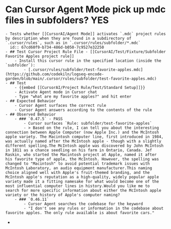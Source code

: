 # Can Cursor Agent Mode pick up mdc files in subfolders? **YES**
	- Tests whether [[CursorAI/Agent Mode]] activates `.mdc` project rules by description when they are found in a subdirectory of `.cursor/rules`, such as in `.cursor/rules/subfolder/*.mdc`
	  id:: 67cd60f9-b734-486d-b050-7c9527e32250
	- ## Test Cursor Project Rule File - [[CursorAI/Test/Fixture/Subfolder Favorite Apples project rule]]
		- Install this cursor rule in the specified location (inside the `subfolder`):
			- [.cursor/rules/subfolder/test-favorite-apples.mdc](https://github.com/codekiln/logseq-encode-garden/blob/main/.cursor/rules/subfolder/test-favorite-apples.mdc)
	- ## Test
		- {{embed [[CursorAI/Project Rule/Test/Standard Setup]]}}
		- Activate Agent mode in Cursor chat
		- Type "what are my favorite apples?" and hit enter
	- ## Expected Behavior
		- Cursor Agent surfaces the correct rule
		- Cursor Agent answers according to the contents of the rule
	- ## Observed Behavior
		- ### `0.47.5` - PASS
			- Cursor surfaces `Rule: subfolder/test-favorite-apples`
			- > Based on the rule, I can tell you about the interesting connection between Apple Computer (now Apple Inc.) and the McIntosh apple variety. The Macintosh computer line, first introduced in 1984, was actually named after the McIntosh apple - though with a slightly different spelling.The McIntosh apple was discovered by John McIntosh in 1811 as a chance seedling on his farm in Ontario, Canada. Jef Raskin, who started the Macintosh project at Apple, named it after his favorite type of apple, the McIntosh. However, the spelling was changed to "Macintosh" to avoid potential trademark issues with McIntosh Laboratory, an audio equipment manufacturer.This naming choice aligned well with Apple's fruit-themed branding, and the McIntosh apple's reputation as a high-quality, widely popular apple variety made it a fitting namesake for what would become one of the most influential computer lines in history.Would you like me to search for more specific information about either the McIntosh apple variety or the history of Apple's computer naming?
		- ### `0.46.11`
			- Cursor Agent searches the codebase for the keyword
			- "I don't see any rules or information in the codebase about favorite apples. The only rule available is about favorite cars."
-